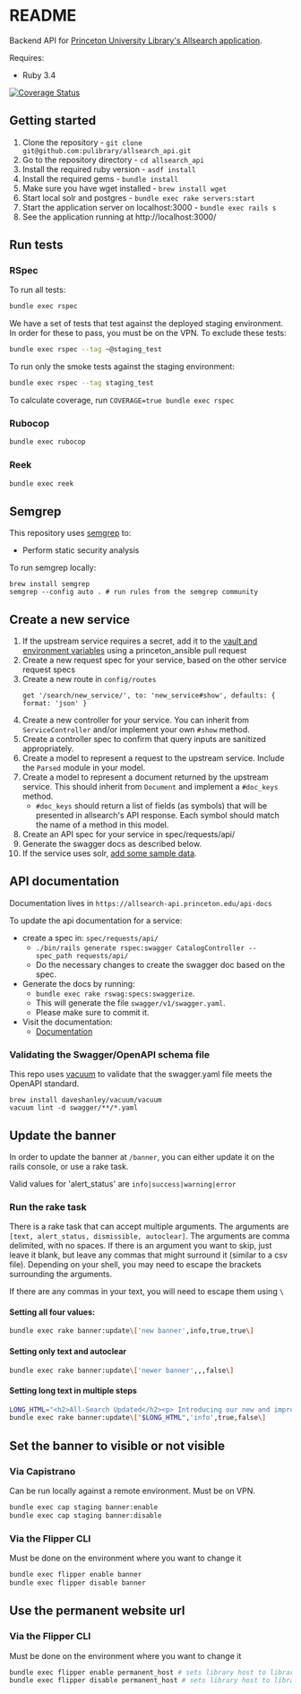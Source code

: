 # README
Backend API for [Princeton University Library's Allsearch application](https://allsearch.princeton.edu).

Requires:
- Ruby 3.4

[![Coverage Status](https://coveralls.io/repos/github/pulibrary/allsearch_api/badge.svg?branch=main)](https://coveralls.io/github/pulibrary/allsearch_api?branch=main)

## Getting started
1. Clone the repository - `git clone git@github.com:pulibrary/allsearch_api.git`
1. Go to the repository directory - `cd allsearch_api`
1. Install the required ruby version - `asdf install`
1. Install the required gems - `bundle install`
1. Make sure you have wget installed - `brew install wget`
1. Start local solr and postgres - `bundle exec rake servers:start`
1. Start the application server on localhost:3000 - `bundle exec rails s`
1. See the application running at http://localhost:3000/

## Run tests
### RSpec
To run all tests:
```bash
bundle exec rspec
```

We have a set of tests that test against the deployed staging environment. In order for these to pass, you must be on the VPN. To exclude these tests:
```bash
bundle exec rspec --tag ~@staging_test
```

To run only the smoke tests against the staging environment:
```bash
bundle exec rspec --tag staging_test
```

To calculate coverage, run `COVERAGE=true bundle exec rspec`

### Rubocop
```bash
bundle exec rubocop
```

### Reek
```bash
bundle exec reek
```

## Semgrep
This repository uses [semgrep](https://semgrep.dev/) to:

* Perform static security analysis

To run semgrep locally:

```
brew install semgrep
semgrep --config auto . # run rules from the semgrep community
```

## Create a new service

1. If the upstream service requires a secret, add it to the
[vault and environment variables](https://github.com/pulibrary/princeton_ansible/tree/main/group_vars/allsearch_api) using a princeton_ansible pull request
1. Create a new request spec for your service, based on the other service request specs
1. Create a new route in `config/routes`
    ```
    get '/search/new_service/', to: 'new_service#show', defaults: { format: 'json' }
    ```
1. Create a new controller for your service.  You can inherit from `ServiceController` and/or implement your own `#show` method.
1. Create a controller spec to confirm that query inputs are sanitized appropriately.
1. Create a model to represent a request to the upstream service.  Include the `Parsed` module in your model.
1. Create a model to represent a document returned by the upstream service. This should inherit from `Document` and implement a `#doc_keys` method.
    * `#doc_keys` should return a list of fields (as symbols) that will be
    presented in allsearch's API response.  Each symbol should match the
    name of a method in this model.
1. Create an API spec for your service in spec/requests/api/
1. Generate the swagger docs as described below.
1. If the service uses solr, [add some sample data](docs/sample-data.md).

## API documentation
Documentation lives in `https://allsearch-api.princeton.edu/api-docs`

To update the api documentation for a service:
* create a spec in: `spec/requests/api/`
   * `./bin/rails generate rspec:swagger CatalogController --spec_path requests/api/`
   *  Do the necessary changes to create the swagger doc based on the spec.
* Generate the docs by running:
    * `bundle exec rake rswag:specs:swaggerize`.
    * This will generate the file `swagger/v1/swagger.yaml`.
    * Please make sure to commit it.
* Visit the documentation:
    * [Documentation](https://allsearch-api.princeton.edu/api-docs)

### Validating the Swagger/OpenAPI schema file

This repo uses [vacuum](https://quobix.com/vacuum/about/) to validate that
the swagger.yaml file meets the OpenAPI standard.

```
brew install daveshanley/vacuum/vacuum
vacuum lint -d swagger/**/*.yaml
```

## Update the banner
In order to update the banner at `/banner`, you can either update it on the rails console, or use a rake task.

Valid values for 'alert_status' are `info|success|warning|error`

### Run the rake task
There is a rake task that can accept multiple arguments. The arguments are `[text, alert_status, dismissible, autoclear]`. The arguments are comma delimited, with no spaces. If there is an argument you want to skip, just leave it blank, but leave any commas that might surround it (similar to a csv file). Depending on your shell, you may need to escape the brackets surrounding the arguments.

If there are any commas in your text, you will need to escape them using `\`

#### Setting all four values:
```zsh
bundle exec rake banner:update\['new banner',info,true,true\]
```
#### Setting only text and autoclear
```zsh
bundle exec rake banner:update\['newer banner',,,false\]
```
#### Setting long text in multiple steps
```zsh
LONG_HTML="<h2>All-Search Updated</h2><p> Introducing our new and improved All-Search\, upgraded with advanced technology and designed based on your feedback to enhance your research experience. Share your experience and help us improve it further by completing this <a href='https://example.com'>brief survey</a></p>"
bundle exec rake banner:update\["$LONG_HTML",'info',true,false\]
```

## Set the banner to visible or not visible
### Via Capistrano
Can be run locally against a remote environment. Must be on VPN.
```zsh
bundle exec cap staging banner:enable
bundle exec cap staging banner:disable
```

### Via the Flipper CLI
Must be done on the environment where you want to change it
```bash
bundle exec flipper enable banner
bundle exec flipper disable banner
```

## Use the permanent website url
### Via the Flipper CLI
Must be done on the environment where you want to change it
```bash
bundle exec flipper enable permanent_host # sets library host to library.princeton.edu
bundle exec flipper disable permanent_host # sets library host to library.psb-prod.princeton.edu
```

